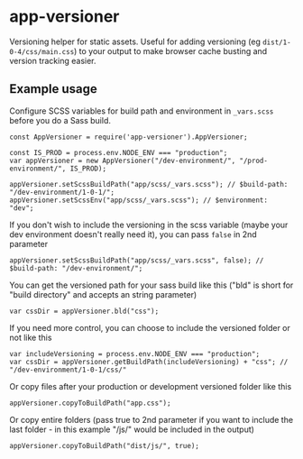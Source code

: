 # app-versioner
Versioning helper for static assets. Useful for adding versioning (eg `dist/1-0-4/css/main.css`) to your output to make browser cache busting and version tracking easier.

## Example usage
Configure SCSS variables for build path and environment in `_vars.scss` before you do a Sass build.
```
const AppVersioner = require('app-versioner').AppVersioner;

const IS_PROD = process.env.NODE_ENV === "production";
var appVersioner = new AppVersioner("/dev-environment/", "/prod-environment/", IS_PROD);

appVersioner.setScssBuildPath("app/scss/_vars.scss"); // $build-path: "/dev-environment/1-0-1/";
appVersioner.setScssEnv("app/scss/_vars.scss"); // $environment: "dev";
```

If you don't wish to include the versioning in the scss variable (maybe your dev environment doesn't really need it), you can pass `false` in 2nd parameter
```
appVersioner.setScssBuildPath("app/scss/_vars.scss", false); // $build-path: "/dev-environment/";
```

You can get the versioned path for your sass build like this ("bld" is short for "build directory" and accepts an string parameter)
```
var cssDir = appVersioner.bld("css");
```

If you need more control, you can choose to include the versioned folder or not like this
```
var includeVersioning = process.env.NODE_ENV === "production";
var cssDir = appVersioner.getBuildPath(includeVersioning) + "css"; // "/dev-environment/1-0-1/css/"
```

Or copy files after your production or development versioned folder like this
```
appVersioner.copyToBuildPath("app.css");
```

Or copy entire folders (pass true to 2nd parameter if you want to include the last folder - in this example "/js/" would be included in the output)
```
appVersioner.copyToBuildPath("dist/js/", true);
```